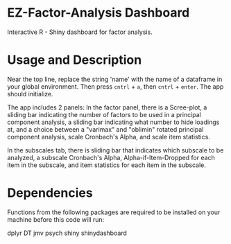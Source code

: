 # EZ-Factor-Analysis Dashboard
Interactive R - Shiny dashboard for factor analysis.


# Usage and Description
Near the top line, replace the string 'name' with the name of a dataframe in your global environment.
Then press ```cntrl``` + ```a```, then ```cntrl``` + ```enter```. The app should initialize.

The app includes 2 panels: In the factor panel, there is a Scree-plot, a sliding bar indicating the number of factors to be used in a principal component analysis,
a sliding bar indicating what number to hide loadings at, and a choice between a "varimax" and "oblimin" rotated principal 
component analysis, scale Cronbach's Alpha, and scale item statistics.

In the subscales tab, there is sliding bar that indicates which subscale to be analyzed, a subscale Cronbach's Alpha, Alpha-if-Item-Dropped for each item in the subscale, and item statistics for each item in the subscale.

# Dependencies
Functions from the following packages are required to be installed on your machine before this code will run:

dplyr
DT
jmv
psych
shiny
shinydashboard
